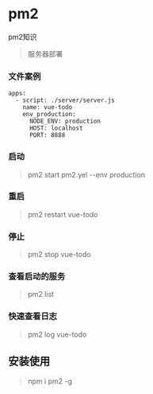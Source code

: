 # pm2
pm2知识
> 服务器部署

### 文件案例
```
apps:
  - script: ./server/server.js
    name: vue-todo
    env_production:
      NODE_ENV: production
      HOST: localhost
      PORT: 8888
```
### 启动
> pm2  start  pm2.yel --env  production 

### 重启
> pm2 restart  vue-todo

### 停止
> pm2 stop  vue-todo

### 查看启动的服务
> pm2 list 

### 快速查看日志
> pm2 log vue-todo

## 安装使用
> npm i pm2 -g
